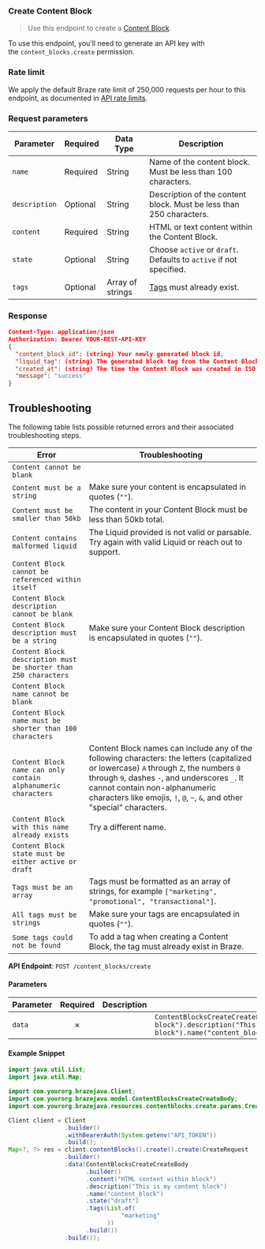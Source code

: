 
### Create Content Block <a name="create"></a>

> Use this endpoint to create a [Content Block](https://www.braze.com/docs/user_guide/engagement_tools/templates_and_media/content_blocks/). 
  

To use this endpoint, you’ll need to generate an API key with the `content_blocks.create` permission.

### Rate limit

We apply the default Braze rate limit of 250,000 requests per hour to this endpoint, as documented in [API rate limits](https://www.braze.com/docs/api/api_limits/).

### Request parameters

| Parameter | Required | Data Type | Description |
| --- | --- | --- | --- |
| `name` | Required | String | Name of the content block. Must be less than 100 characters. |
| `description` | Optional | String | Description of the content block. Must be less than 250 characters. |
| `content` | Required | String | HTML or text content within the Content Block. |
| `state` | Optional | String | Choose `active` or `draft`. Defaults to `active` if not specified. |
| `tags` | Optional | Array of strings | [Tags](https://www.braze.com/docs/user_guide/administrative/app_settings/manage_app_group/tags/) must already exist. |

### Response

``` json
Content-Type: application/json
Authorization: Bearer YOUR-REST-API-KEY
{
  "content_block_id": (string) Your newly generated block id,
  "liquid_tag": (string) The generated block tag from the Content Block name,
  "created_at": (string) The time the Content Block was created in ISO 8601,
  "message": "success"
}

```

## Troubleshooting

The following table lists possible returned errors and their associated troubleshooting steps.

| Error | Troubleshooting |
| --- | --- |
| `Content cannot be blank` |  |
| `Content must be a string` | Make sure your content is encapsulated in quotes (`""`). |
| `Content must be smaller than 50kb` | The content in your Content Block must be less than 50kb total. |
| `Content contains malformed liquid` | The Liquid provided is not valid or parsable. Try again with valid Liquid or reach out to support. |
| `Content Block cannot be referenced within itself` |  |
| `Content Block description cannot be blank` |  |
| `Content Block description must be a string` | Make sure your Content Block description is encapsulated in quotes (`""`). |
| `Content Block description must be shorter than 250 characters` |  |
| `Content Block name cannot be blank` |  |
| `Content Block name must be shorter than 100 characters` |  |
| `Content Block name can only contain alphanumeric characters` | Content Block names can include any of the following characters: the letters (capitalized or lowercase) `A` through `Z`, the numbers `0` through `9`, dashes `-`, and underscores `_`. It cannot contain non-alphanumeric characters like emojis, `!`, `@`, `~`, `&`, and other "special" characters. |
| `Content Block with this name already exists` | Try a different name. |
| `Content Block state must be either active or draft` |  |
| `Tags must be an array` | Tags must be formatted as an array of strings, for example `["marketing", "promotional", "transactional"]`. |
| `All tags must be strings` | Make sure your tags are encapsulated in quotes (`""`). |
| `Some tags could not be found` | To add a tag when creating a Content Block, the tag must already exist in Braze. |

**API Endpoint**: `POST /content_blocks/create`

#### Parameters

| Parameter | Required | Description | Example |
|-----------|:--------:|-------------|--------|
| `data` | ✗ |  | `ContentBlocksCreateCreateBody.builder().content("HTML content within block").description("This is my content block").name("content_block").state("draft").tags(List.of("marketing")).build()` |

#### Example Snippet

```java
import java.util.List;
import java.util.Map;

import com.yourorg.brazejava.Client;
import com.yourorg.brazejava.model.ContentBlocksCreateCreateBody;
import com.yourorg.brazejava.resources.contentblocks.create.params.CreateRequest;

Client client = Client
                .builder()
                .withBearerAuth(System.getenv("API_TOKEN"))
                .build();
Map<?, ?> res = client.contentBlocks().create().create(CreateRequest
                .builder()
                .data(ContentBlocksCreateCreateBody
                      .builder()
                      .content("HTML content within block")
                      .description("This is my content block")
                      .name("content_block")
                      .state("draft")
                      .tags(List.of(
                                "marketing"
                            ))
                      .build())
                .build());
```
